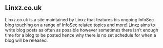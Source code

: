 ## Linxz.co.uk

Linxz.co.uk is a site maintained by Linxz that features his ongoing InfoSec blog touching on a range of InfoSec related topics and more! Linxz aims to write blog posts as often as possible however sometimes there isn't enough time for a blog to be posted hence why there is no set schedule for when a blog will be released.
